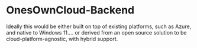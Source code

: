 # OnesOwnCloud-Backend

Ideally this would be either built on top of existing platforms, such as Azure, and native to Windows 11.... or derived from an open source solution to be cloud-platform-agnostic, with hybrid support.
